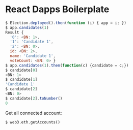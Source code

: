 # React Dapps Boilerplate


```js
$ Election.deployed().then(function (i) { app = i; })
$ app.candidates(1)
Result {
  '0': <BN: 1>,
  '1': 'Candidate 1',
  '2': <BN: 0>,
  id: <BN: 2>,
  name: 'Candidate 1',
  voteCount: <BN: 0> }
$ app.candidates(1).then(function(c) {candidate = c;})
$ candidate[0]
<BN: 1>
$ candidate[1]
'Candidate 1'
$ candidate[2]
<BN: 0>
$ candidate[2].toNumber()
0
```

Get all connected account:
```
$ web3.eth.getAccounts()
```
